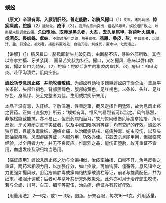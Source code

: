 ### 蜈蚣

**〔原文〕辛温有毒。入厥阴肝经。善走能散，治脐风撮口**（1）<small>炙末，猪乳调服，</small>**惊痫瘰疬，蛇癥**（2）<small>能制蛇。</small>**疮甲**（3）。<small>趾甲内恶肉突出，俗名鸡眼睛，蜈蚣焙研敷之，以南星末醋调敷四围。</small>**杀虫堕胎。取赤足黑头者，火炙，去头足尾甲，将荷叶火煨用，或酒炙。畏蜘蛛、蜒蚰**、<small>不敢过所行之路，触著即死。</small>**鸡屎、桑皮、盐**，<small>中其毒者，以桑汁、盐、蒜涂之。被咬者，捕蜘蛛置咬处，自吸其毒，蜘蛛死，置水中，吐而活之。</small>

【讲解】（1）脐风撮口：脐风即新生儿破伤风，由断脐不洁，感染外邪所致。其症以痉挛抽搐、牙关紧闭、 面呈苦笑状为特征。撮口，又名撮风，临床以唇口收紧，撮如鱼口为特征。（2）蛇癥：蛇咬后发生的複腔内痞块。（3）疮甲：即甲沟炎。赴甲沟溃烂，肌肉突出。

**蜈蚣功专息风止痉，并能攻毒散结**。为蜈蚣科动物少棘巨蜈蚣的干燥全虫。呈扁平长条形，头部红褐色，背部黑绿色，腹部棕黄色，足红褐色，以条长、头红、足红棕色、身黑绿、头足完整者为佳。生用或烘炙研末用。

本品辛温有毒，入肝经。辛散温通，性善走窜，截风定搐作用猛烈，故为息风止痉之要药。正如《直指方》所云：“蜈蚣有毒，惟风气暴烈者可以当之。风气暴烈，非蜈松能截能擒，亦不易止，但贵药病相当耳。”故凡惊风破伤风等痉挛抽搐、角弓反张、牙关紧闭之属于实证者，以及中风口眼㖞斜等症，均有较好的疗效。蜈蚣不独疗风，且能攻毒散结、通络止痛，以治瘰疬结核、疮疡肿毒、蛇虫咬伤，以及头部抽掣疼痛、风湿痹痛等证，内服外用，功效亦佳。书载去头足尾甲用，但据临床经验，以全用者力大，并无不良反应。惟毒烈之品，能伤正堕胎，故非重证不宜用，血虚发痉及孕妇均当忌用。

【临证应用】蜈蚣息风止痉之功与全蝎相似，治痉挛抽搐、口噤不开、角弓反张之重证，两药常相须为用，以加强疗效，如止痉散，再加钩藤、僵蚕等，息风镇痉之力更强如撮风散。用治疮疡肿毒或瘰痈结核穿破溃栏等证，前者与雄黄配伍，共为细末，猪胆汁调敷；后者可与茶叶共研末外敷患处。此外亦可用于治疗蛇虫咬伤。若与全蝎、川芎、白芷、细辛等配伍，治头痛、痹证亦有较好疗效。

【用量用法】 2—6克，或1 — 3条，煎服。研末吞服，每次16—1克。外用适量。
